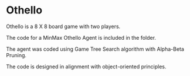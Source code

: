 # Othello

Othello is a 8 X 8 board game with two players. 

The code for a MinMax Othello Agent is included in the folder.

The agent was coded using Game Tree Search algorithm with Alpha-Beta Pruning. 

The code is designed in alignment with object-oriented principles.

